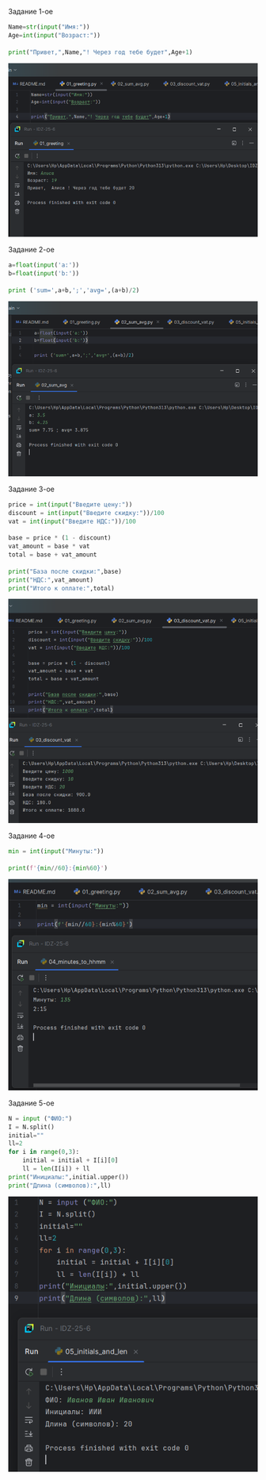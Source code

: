 Задание 1-ое

```python
Name=str(input("Имя:"))
Age=int(input("Возраст:"))

print("Привет,",Name,"! Через год тебе будет",Age+1)
```

![alt text](images/lab01/01.img.png)

Задание 2-ое

```python
a=float(input('a:'))
b=float(input('b:'))

print ('sum=',a+b,';','avg=',(a+b)/2)
```

![alt text](images/lab01/02.img.png)

Задание 3-ое

```python
price = int(input("Введите цену:"))
discount = int(input("Введите скидку:"))/100
vat = int(input("Введите НДС:"))/100

base = price * (1 - discount)
vat_amount = base * vat
total = base + vat_amount

print("База после скидки:",base)
print("НДС:",vat_amount)
print("Итого к оплате:",total)
```

![alt text](images/lab01/03.img.png)

Задание 4-ое

```python
min = int(input("Mинуты:"))

print(f'{min//60}:{min%60}')
```

![alt text](images/lab01/04.img.png)

Задание 5-ое

```python
N = input ("ФИО:")
I = N.split()
initial=""
ll=2
for i in range(0,3):
    initial = initial + I[i][0]
    ll = len(I[i]) + ll
print("Инициалы:",initial.upper())
print("Длина (символов):",ll)
```

![alt text](images/lab01/05.img.png)